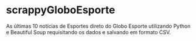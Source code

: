 # scrappyGloboEsporte
As últimas 10 notícias de Esportes direto do Globo Esporte utilizando Python e Beautiful Soup requisitando os dados e salvando em formato CSV.
